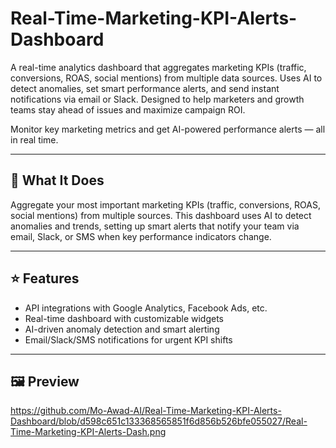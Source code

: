 # Real-Time-Marketing-KPI-Alerts-Dashboard
A real-time analytics dashboard that aggregates marketing KPIs (traffic, conversions, ROAS, social mentions) from multiple data sources. Uses AI to detect anomalies, set smart performance alerts, and send instant notifications via email or Slack. Designed to help marketers and growth teams stay ahead of issues and maximize campaign ROI.

Monitor key marketing metrics and get AI-powered performance alerts — all in real time.

---

## 🚀 What It Does
Aggregate your most important marketing KPIs (traffic, conversions, ROAS, social mentions) from multiple sources. This dashboard uses AI to detect anomalies and trends, setting up smart alerts that notify your team via email, Slack, or SMS when key performance indicators change.

---

## ⭐ Features
- API integrations with Google Analytics, Facebook Ads, etc.
- Real-time dashboard with customizable widgets
- AI-driven anomaly detection and smart alerting
- Email/Slack/SMS notifications for urgent KPI shifts

---

## 🖼️ Preview
https://github.com/Mo-Awad-AI/Real-Time-Marketing-KPI-Alerts-Dashboard/blob/d598c651c133368565851f6d856b526bfe055027/Real-Time-Marketing-KPI-Alerts-Dash.png
